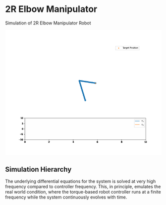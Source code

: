 # 2R Elbow Manipulator

Simulation of 2R Elbow Manipulator Robot

![Alt Text](https://github.com/Souritra-Garai/elbow-manipulator/blob/main/docs/2R-sim.gif)

## Simulation Hierarchy

The underlying differential equations for the system is solved at very high frequency compared to controller frequency. This, in principle, emulates the real world condition, where the torque-based robot controller runs at a finite frequency while the system continuously evolves with time.

